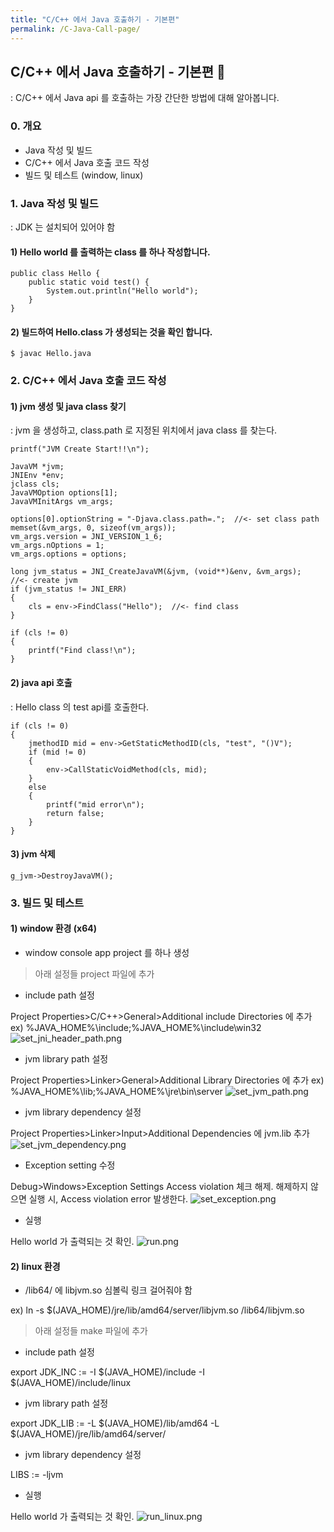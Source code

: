 ```yaml
---
title: "C/C++ 에서 Java 호출하기 - 기본편"
permalink: /C-Java-Call-page/
---
```


## C/C++ 에서 Java 호출하기 - 기본편 :seedling:

: C/C++ 에서 Java api 를 호출하는 가장 간단한 방법에 대해 알아봅니다.

### 0. 개요
-  Java 작성 및 빌드
-  C/C++ 에서 Java 호출 코드 작성
-  빌드 및 테스트 (window, linux)

### 1. Java 작성 및 빌드
: JDK 는 설치되어 있어야 함
#### 1) Hello world 를 출력하는 class 를 하나 작성합니다.

    public class Hello {
        public static void test() {
            System.out.println("Hello world");
        }
    }

#### 2) 빌드하여 Hello.class 가 생성되는 것을 확인 합니다.

    $ javac Hello.java
     
### 2. C/C++ 에서 Java 호출 코드 작성
#### 1) jvm 생성 및 java class 찾기
: jvm 을 생성하고, class.path 로 지정된 위치에서 java class 를 찾는다.

	printf("JVM Create Start!!\n");

	JavaVM *jvm;
	JNIEnv *env;
	jclass cls;
	JavaVMOption options[1];
	JavaVMInitArgs vm_args;

	options[0].optionString = "-Djava.class.path=.";  //<- set class path
	memset(&vm_args, 0, sizeof(vm_args));
	vm_args.version = JNI_VERSION_1_6;
	vm_args.nOptions = 1;
	vm_args.options = options;
  
	long jvm_status = JNI_CreateJavaVM(&jvm, (void**)&env, &vm_args);  //<- create jvm
	if (jvm_status != JNI_ERR)
	{
	    cls = env->FindClass("Hello");  //<- find class
	}

	if (cls != 0) 
	{
	    printf("Find class!\n");
	}
    
#### 2) java api 호출
: Hello class 의 test api를 호출한다.

	if (cls != 0)
	{
		jmethodID mid = env->GetStaticMethodID(cls, "test", "()V");
		if (mid != 0)
		{
		    env->CallStaticVoidMethod(cls, mid);
		}
		else
		{
		    printf("mid error\n");
		    return false;
		}
	}

#### 3) jvm 삭제

	g_jvm->DestroyJavaVM();

### 3. 빌드 및 테스트
#### 1) window 환경 (x64)
- window console app project 를 하나 생성

> 아래 설정들 project 파일에 추가
- include path 설정

Project Properties>C/C++>General>Additional include Directories 에 추가
ex)
%JAVA_HOME%\include;%JAVA_HOME%\include\win32
![set_jni_header_path.png](:https://github.com/june0o/note/raw/master/attachments/90cffaae-174c-41f6-a4a9-a4afe4ea93ec/b62d48e0.png)

- jvm library path 설정

Project Properties>Linker>General>Additional Library Directories 에 추가
ex)
%JAVA_HOME%\lib;%JAVA_HOME%\jre\bin\server
![set_jvm_path.png](:https://github.com/june0o/note/raw/master/attachments/90cffaae-174c-41f6-a4a9-a4afe4ea93ec/70a252c7.png)

- jvm library dependency 설정

Project Properties>Linker>Input>Additional Dependencies 에 jvm.lib 추가
![set_jvm_dependency.png](:https://github.com/june0o/note/raw/master/attachments/90cffaae-174c-41f6-a4a9-a4afe4ea93ec/2ebfc32f.png)

- Exception setting 수정

Debug>Windows>Exception Settings
Access violation 체크 해제. 해제하지 않으면 실행 시, Access violation error 발생한다.
![set_exception.png](:https://github.com/june0o/note/raw/master/attachments/90cffaae-174c-41f6-a4a9-a4afe4ea93ec/8c1872f2.png)

- 실행

Hello world 가 출력되는 것 확인.
![run.png](:https://github.com/june0o/note/raw/master/attachments/90cffaae-174c-41f6-a4a9-a4afe4ea93ec/1973005f.png)

#### 2) linux 환경
- /lib64/ 에 libjvm.so 심볼릭 링크 걸어줘야 함

ex)
ln -s $(JAVA_HOME)/jre/lib/amd64/server/libjvm.so /lib64/libjvm.so

> 아래 설정들 make 파일에 추가
- include path 설정

export JDK_INC := -I $(JAVA_HOME)/include -I $(JAVA_HOME)/include/linux

- jvm library path 설정

export JDK_LIB := -L $(JAVA_HOME)/lib/amd64 -L $(JAVA_HOME)/jre/lib/amd64/server/

- jvm library dependency 설정

LIBS := -ljvm

- 실행

Hello world 가 출력되는 것 확인.
![run_linux.png](:storage\90cffaae-174c-41f6-a4a9-a4afe4ea93ec\5902498e.png)
